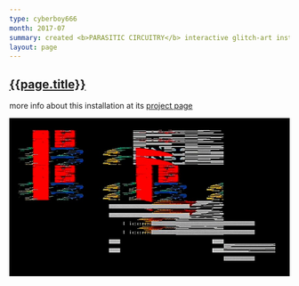 ```yaml
---
type: cyberboy666
month: 2017-07
summary: created <b>PARASITIC CIRCUITRY</b> interactive glitch-art installation
layout: page
---
```


## [ {{page.title}} ]({{page.url}})

more info about this installation at its [project page]

[![image][image]][project page]

[project page]: {{site.url}}/diy/parasiticcircuitry
[image]: /images/diy/parasiticcircuitry.jpg